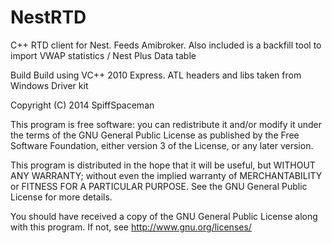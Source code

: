NestRTD
=======

C++ RTD client for Nest. Feeds Amibroker.
Also included is a backfill tool to import VWAP statistics / Nest Plus Data table 


Build
    Build using VC++ 2010 Express. ATL headers and libs taken from Windows Driver kit











	
Copyright (C) 2014  SpiffSpaceman

This program is free software: you can redistribute it and/or modify
it under the terms of the GNU General Public License as published by
the Free Software Foundation, either version 3 of the License, or
any later version.

This program is distributed in the hope that it will be useful,
but WITHOUT ANY WARRANTY; without even the implied warranty of
MERCHANTABILITY or FITNESS FOR A PARTICULAR PURPOSE.  See the
GNU General Public License for more details.

You should have received a copy of the GNU General Public License
along with this program.  If not, see <http://www.gnu.org/licenses/>
